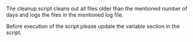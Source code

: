 The cleanup script cleans out all files older than the mentioned number of days and logs the files in the mentioned log file.

Before execution of the script please update the variable section in the script.
